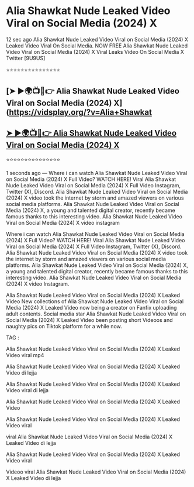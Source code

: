 ﻿# Alia Shawkat Nude Leaked Video Viral on Social Media (2024) X



12 sec ago Alia Shawkat Nude Leaked Video Viral on Social Media (2024) X Leaked Video Viral On Social Media. NOW FREE Alia Shawkat Nude Leaked Video Viral on Social Media (2024) X Viral Leaks Video On Social Media X Twitter [9U9US]

⭐⭐⭐⭐⭐⭐⭐⭐⭐⭐⭐⭐⭐⭐⭐

## [➤ ►🌍📺📱👉 Alia Shawkat Nude Leaked Video Viral on Social Media (2024) X](https://vidsplay.org/?v=Alia+Shawkat

## [➤ ►🌍📺📱👉 Alia Shawkat Nude Leaked Video Viral on Social Media (2024) X](https://vidsplay.org/?v=Alia+Shawkat)


⭐⭐⭐⭐⭐⭐⭐⭐⭐⭐⭐⭐⭐⭐⭐



1 seconds ago — Where i can watch Alia Shawkat Nude Leaked Video Viral on Social Media (2024) X Full Video? WATCH HERE! Viral Alia Shawkat Nude Leaked Video Viral on Social Media (2024) X Full Video Instagram, Twitter (X), Discord. Alia Shawkat Nude Leaked Video Viral on Social Media (2024) X video took the internet by storm and amazed viewers on various social media platforms. Alia Shawkat Nude Leaked Video Viral on Social Media (2024) X, a young and talented digital creator, recently became famous thanks to this interesting video. Alia Shawkat Nude Leaked Video Viral on Social Media (2024) X video instagram

Where i can watch Alia Shawkat Nude Leaked Video Viral on Social Media (2024) X Full Video? WATCH HERE! Viral Alia Shawkat Nude Leaked Video Viral on Social Media (2024) X Full Video Instagram, Twitter (X), Discord. Alia Shawkat Nude Leaked Video Viral on Social Media (2024) X video took the internet by storm and amazed viewers on various social media platforms. Alia Shawkat Nude Leaked Video Viral on Social Media (2024) X, a young and talented digital creator, recently became famous thanks to this interesting video. Alia Shawkat Nude Leaked Video Viral on Social Media (2024) X video Instagram.

Alia Shawkat Nude Leaked Video Viral on Social Media (2024) X Leaked Video New collections of Alia Shawkat Nude Leaked Video Viral on Social Media (2024) X Leaked Video now being a creator on Fanfix uploading adult contents. Social media star Alia Shawkat Nude Leaked Video Viral on Social Media (2024) X Leaked Video been posting short Videoos and naughty pics on Tiktok platform for a while now.

TAG :

 

Alia Shawkat Nude Leaked Video Viral on Social Media (2024) X Leaked Video viral mp4

 

Alia Shawkat Nude Leaked Video Viral on Social Media (2024) X Leaked Video di lejja

 

Alia Shawkat Nude Leaked Video Viral on Social Media (2024) X Leaked Video viral di lejja

 

Alia Shawkat Nude Leaked Video Viral on Social Media (2024) X Leaked Video

 

Alia Shawkat Nude Leaked Video Viral on Social Media (2024) X Leaked Video viral

 

viral Alia Shawkat Nude Leaked Video Viral on Social Media (2024) X Leaked Video di lejja

 

Alia Shawkat Nude Leaked Video Viral on Social Media (2024) X Leaked Video viral

 

Videoo viral Alia Shawkat Nude Leaked Video Viral on Social Media (2024) X Leaked Video di lejja
